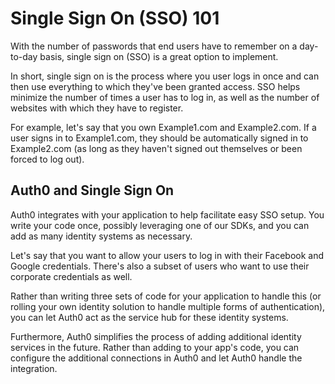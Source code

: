 # Single Sign On (SSO) 101

With the number of passwords that end users have to remember on a day-to-day basis, single sign on (SSO) is a great option to implement.

In short, single sign on is the process where you user logs in once and can then use everything to which they've been granted access. SSO helps minimize the number of times a user has to log in, as well as the number of websites with which they have to register.

For example, let's say that you own Example1.com and Example2.com. If a user signs in to Example1.com, they should be automatically signed in to Example2.com (as long as they haven't signed out themselves or been forced to log out).

## Auth0 and Single Sign On

Auth0 integrates with your application to help facilitate easy SSO setup. You write your code once, possibly leveraging one of our SDKs, and you can add as many identity systems as necessary.

Let's say that you want to allow your users to log in with their Facebook and Google credentials. There's also a subset of users who want to use their corporate credentials as well.

Rather than writing three sets of code for your application to handle this (or rolling your own identity solution to handle multiple forms of authentication), you can let Auth0 act as the service hub for these identity systems.

Furthermore, Auth0 simplifies the process of adding additional identity services in the future. Rather than adding to your app's code, you can configure the additional connections in Auth0 and let Auth0 handle the integration.